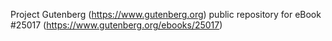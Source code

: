 Project Gutenberg (https://www.gutenberg.org) public repository for eBook #25017 (https://www.gutenberg.org/ebooks/25017)
